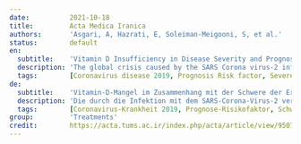 ```yaml
---
date:          2021-10-18
title:         Acta Medica Iranica
authors:       'Asgari, A, Hazrati, E, Soleiman-Meigooni, S, et al.'
status:        default
en:
  subtitle:    'Vitamin D Insufficiency in Disease Severity and Prognosis of the Patients with SARS Corona Virus-2 Infection'
  description: 'The global crisis caused by the SARS Corona virus-2 infection is continuing through 2021, with more than 3.5 million deaths. Several risk factors for this virus’s severity and death were documented, including diabetes, hypertension, and ischemic heart disease. To evaluate the relation between serum vitamin D3 level, the disease severity, and prognosis of the patients with SARS Corona virus-2 infection. Patients with COVID-19 were evaluated for serum vitamin D levels and laboratory data. Correlation between vitamin D levels and laboratory data with disease severity and prognosis was assessed. Cox and logistic regression tests, as well as ROC curves, were used for data analysis. Ninety-eight patients with Corona virus-2 disease (COVID-19), which consisted of sixty patients with moderate COVID-19 in the general wards, and thirty-eight patients with severe COVID-19 in the intensive care unit (ICU), were evaluated. The mean age in the general wards was lower than in ICU (60.96±14.86 compared to 67.94±16.46), and the mean serum vitamin D level in the patients admitted in the general wards was higher than in the ICU (31 ng/mL compared to 20.57 ng/mL). Furthermore, vitamin D deficiency (25 (OH) D <25 ng/ml) significantly increased the risk of severe disease and mortality. Vitamin D deficiency is a risk factor for disease severity and poor prognosis in COVID-19. Vitamin D levels of 25 ng/mL can be used as a cut-off value for predicting severity and prognosis.'
  tags:        [Coronavirus disease 2019, Prognosis Risk factor, Severe acute respiratory syndrome coronavirus 2, SARS-CoV-2, Severity, Vitamin D]
de:
  subtitle:    'Vitamin-D-Mangel im Zusammenhang mit der Schwere der Erkrankung und der Prognose von Patienten mit SARS-Corona-Virus-2-Infektion'
  description: 'Die durch die Infektion mit dem SARS-Corona-Virus-2 verursachte weltweite Krise dauert bis 2021 an und hat mehr als 3,5 Millionen Todesopfer gefordert. Es wurden mehrere Risikofaktoren für die Schwere der Erkrankung und den Tod durch das Virus dokumentiert, darunter Diabetes, Bluthochdruck und ischämische Herzerkrankungen. Es sollte der Zusammenhang zwischen dem Serum-Vitamin-D3-Spiegel, dem Schweregrad der Erkrankung und der Prognose von Patienten mit SARS-Corona-Virus-2-Infektion untersucht werden. Bei Patienten mit COVID-19 wurden der Serum-Vitamin-D-Spiegel und Labordaten untersucht. Die Korrelation zwischen dem Vitamin-D-Spiegel und den Labordaten mit dem Schweregrad der Erkrankung und der Prognose wurde bewertet. Für die Datenanalyse wurden Cox- und logistische Regressionstests sowie ROC-Kurven verwendet. Achtundneunzig Patienten mit Corona-Virus-2-Krankheit (COVID-19), davon sechzig Patienten mit mittelschwerer COVID-19 auf der Allgemeinstation und achtunddreißig Patienten mit schwerer COVID-19 auf der Intensivstation, wurden untersucht. Das Durchschnittsalter auf der allgemeinen Station war niedriger als auf der Intensivstation (60,96±14,86 im Vergleich zu 67,94±16,46), und der durchschnittliche Serum-Vitamin-D-Spiegel war bei den auf der allgemeinen Station aufgenommenen Patienten höher als auf der Intensivstation (31 ng/mL im Vergleich zu 20,57 ng/mL). Darüber hinaus erhöhte ein Vitamin-D-Mangel (25 (OH) D <25 ng/ml) das Risiko einer schweren Erkrankung und Tod erheblich. Vitamin-D-Mangel ist ein Risikofaktor für die Schwere der Erkrankung und eine schlechte Prognose bei COVID-19. Ein Vitamin-D-Spiegel von 25 ng/ml kann als Grenzwert für die Vorhersage von Schweregrad und Prognose verwendet werden.' 
  tags:        [Coronavirus-Krankheit 2019, Prognose-Risikofaktor, Schweres Akutes Respiratorisches Syndrom Coronavirus 2, SARS-CoV-2, Schweregrad, Vitamin D]
group:         'Treatments'
credit:        https://acta.tums.ac.ir/index.php/acta/article/view/9507
---
```

